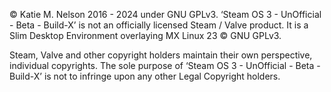 © Katie M. Nelson 2016 - 2024 under GNU GPLv3. 
‘Steam OS 3 - UnOfficial - Beta - Build-X’ is not an officially licensed Steam / Valve product.
It is a Slim Desktop Environment overlaying MX Linux 23 © GNU GPLv3.

Steam, Valve and other copyright holders maintain their own perspective, individual copyrights. 
The sole purpose of ‘Steam OS 3 - UnOfficial - Beta - Build-X’ is not to infringe upon any other Legal Copyright holders. 
